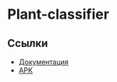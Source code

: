 # Plant-classifier

## Ссылки
- [Документация](/docs/README.md)
- [APK](/app/app/release/app-release.apk)